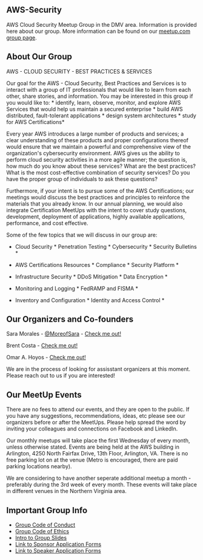 ## AWS-Security
 AWS Cloud Security Meetup Group in the DMV area. Information is provided here about our group. More information can be found on our [meetup.com group page](https://www.meetup.com/AWS-Security/).

## About Our Group

AWS - CLOUD SECURITY - BEST PRACTICES & SERVICES

Our goal for the AWS - Cloud Security, Best Practices and Services is to interact with a group of IT professionals that would like to learn from each other, share stories, and information. You may be interested in this group if you would like to: * identify, learn, observe, monitor, and explore AWS Services that would help us maintain a secured enterprise * build AWS distributed, fault-tolerant applications * design system architectures * study for AWS Certifications*

Every year AWS introduces a large number of products and services; a clear understanding of these products and proper configurations thereof would ensure that we maintain a powerful and comprehensive view of the organization's cybersecurity environment. AWS gives us the ability to perform cloud security activities in a more agile manner; the question is, how much do you know about these services? What are the best practices? What is the most cost-effective combination of security services? Do you have the proper group of individuals to ask these questions?

Furthermore, if your intent is to pursue some of the AWS Certifications; our meetings would discuss the best practices and principles to reinforce the materials that you already know. In our annual planning, we would also integrate Certification MeetUps with the intent to cover study questions, development, deployment of applications, highly available applications, performance, and cost effective.

Some of the few topics that we will discuss in our group are:

* Cloud Security * Penetration Testing * Cybersecurity * Security Bulletins *

* AWS Certifications Resources * Compliance * Security Platform *

* Infrastructure Security * DDoS Mitigation * Data Encryption *

* Monitoring and Logging * FedRAMP and FISMA *

* Inventory and Configuration * Identity and Access Control *

## Our Organizers and Co-founders
Sara Morales - [@MoreofSara](https://twitter.com/moreofsara) - [Check me out!](https://www.linkedin.com/in/sara-p-morales)

Brent Costa - [Check me out!](https://www.linkedin.com/in/brent-costa-970293108/)

Omar A. Hoyos - [Check me out!](https://www.linkedin.com/in/omarhoyos)

We are in the process of looking for assisstant organizers at this moment. Please reach out to us if you are interested!

## Our MeetUp Events

There are no fees to attend our events, and they are open to the public. If you have any suggestions, recommendations, ideas, etc please see our organizers before or after the MeetUps. Please help spread the word by inviting your colleagues and connections on Facebook and LinkedIn.

Our monthly meetups will take place the first Wednesday of every month, unless otherwise stated. Events are being held at the AWS building in Arlington, 4250 North Fairfax Drive, 13th Floor, Arlington, VA. There is no free parking lot on at the venue (Metro is encouraged, there are paid parking locations nearby).

We are considering to have another seperate additional meetup a month - preferably during the 3rd week of every month. These events will take place in different venues in the Northern Virginia area.


## Important Group Info

- [Group Code of Conduct](./CODE_OF_CONDUCT.md)
- [Group Code of Ethics](./Code-of-Ethics.md)
- [Intro to Group Slides](./intro-to-group-slides.md)
- [Link to Sponsor Application Forms](https://forms.gle/dUk1SxQ5fZxmAahc7)
- [Link to Speaker Application Forms](https://forms.gle/vXfCSzBeXbRjt9jN9)


 
 
